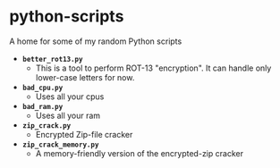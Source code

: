 # python-scripts
A home for some of my random Python scripts

- **`better_rot13.py`**
    - This is a tool to perform ROT-13 "encryption". It can handle only lower-case letters for now.
- **`bad_cpu.py`**
    - Uses all your cpus
- **`bad_ram.py`**
    - Uses all your ram
- **`zip_crack.py`**
    - Encrypted Zip-file cracker
- **`zip_crack_memory.py`**
    - A memory-friendly version of the encrypted-zip cracker
    